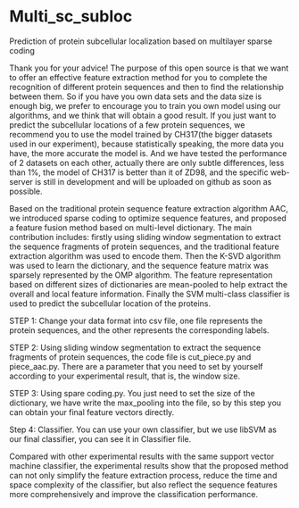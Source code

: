 
# Multi_sc_subloc
Prediction of protein subcellular localization based on multilayer sparse coding

Thank you for your advice!
The purpose of this open source is that we want to offer an effective feature extraction method for you to complete the recognition of different protein sequences and then to find the relationship between them. So if you have you own data sets and the data size is enough big, we prefer to encourage you to train you own model using our algorithms, and we think that will obtain a good result. If you just want to predict the subcellular locations of a few protein sequences, we recommend you to use the model trained by CH317(the bigger datasets used in our experiment), because statistically speaking, the more data you have, the more accurate the model is. And we have tested the performance of 2 datasets on each other, actually there are only subtle differences, less than 1%, the model of CH317 is better than it of ZD98, and the specific web-server is still in development and will be uploaded on github as soon as possible. 

Based on the traditional protein sequence feature extraction algorithm AAC, we introduced sparse coding to optimize sequence features, and proposed a feature fusion method based on multi-level dictionary. The main contribution includes: firstly using sliding window segmentation to extract the sequence fragments of protein sequences, and the traditional feature extraction algorithm was used to encode them. Then the K-SVD algorithm was used to learn the dictionary, and the sequence feature matrix was sparsely represented by the OMP algorithm. The feature representation based on different sizes of dictionaries are mean-pooled to help extract the overall and local feature information. Finally the SVM multi-class classifier is used to predict the subcellular location of the proteins.

STEP 1:
Change your data format into csv file, one file represents the protein sequences, and the other represents the corresponding labels.

STEP 2:
Using sliding window segmentation to extract the sequence fragments of protein sequences, the code file is cut_piece.py and piece_aac.py.
There are a parameter that you need to set by yourself according to your experimental result, that is, the window size.

STEP 3:
Using spare coding.py. You just need to set the size of the dictionary, we have write the max_pooling into the file, so by this step you can obtain your final feature vectors directly.

Step 4:
Classifier. You can use your own classifier, but we use libSVM as our final classifier, you can see it in Classifier file.

Compared with other experimental results with the same support vector machine classifier, the experimental results show that the proposed method can not only simplify the feature extraction process, reduce the time and space complexity of the classifier, but also reflect the sequence features more comprehensively and improve the classification performance. 


